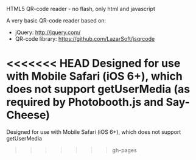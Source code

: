 HTML5 QR-code reader - no flash, only html and javascript

A very basic QR-code reader based on:

- jQuery: http://jquery.com/
- QR-code library: https://github.com/LazarSoft/jsqrcode

<<<<<<< HEAD
Designed for use with Mobile Safari (iOS 6+), which does not support getUserMedia (as required by Photobooth.js and Say-Cheese)
=======
Designed for use with Mobile Safari (iOS 6+), which does not support getUserMedia
>>>>>>> gh-pages
